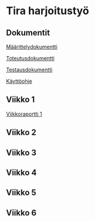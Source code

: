 # Tira harjoitustyö
## Dokumentit
[Määrittelydokumentti](https://github.com/minttugomez/tira-harjoitustyo/blob/master/dokumentaatio/M%C3%A4%C3%A4rittelydokumentti)

[Toteutusdokumentti]()

[Testausdokumentti]()

[Käyttöohje]()
## Viikko 1
[Viikkoraportti 1](https://github.com/minttugomez/tira-harjoitustyo/blob/master/dokumentaatio/Viikkoraportti1)
## Viikko 2
## Viikko 3
## Viikko 4
## Viikko 5
## Viikko 6
